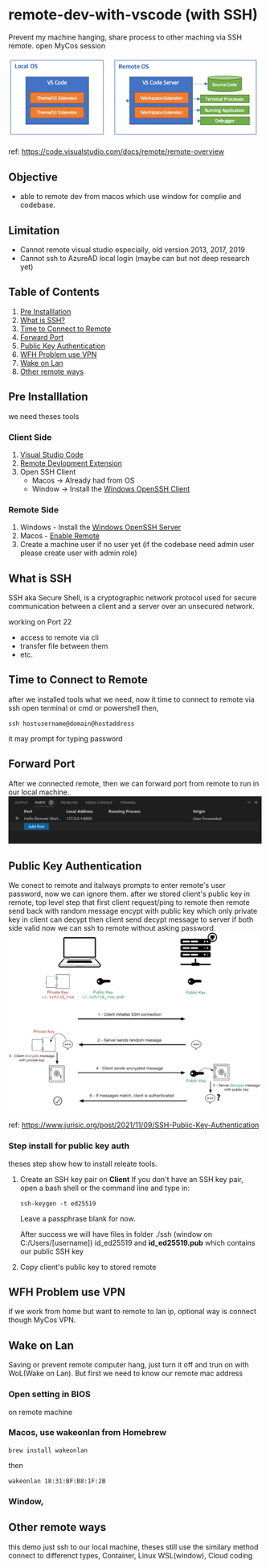 # remote-dev-with-vscode (with SSH)
Prevent my machine hanging, share process to other maching via SSH remote.
open MyCos session

![image](./architecture.png)

ref: https://code.visualstudio.com/docs/remote/remote-overview

## Objective
  - able to remote dev from macos which use window for complie and codebase.

## Limitation
  - Cannot remote visual studio especially, old version 2013, 2017, 2019
  - Cannot ssh to AzureAD local login (maybe can but not deep research yet)

## Table of Contents
1. [Pre Installlation](#pre-installlation)
2. [What is SSH?](#what-is-ssh)
3. [Time to Connect to Remote](#time-to-connect-to-remote)
4. [Forward Port](#forward-port)
5. [Public Key Authentication](#public-key-authentication)
6. [WFH Problem use VPN](#wfh-problem-use-vpn)
7. [Wake on Lan](#wake-on-lan)
8. [Other remote ways](#other-remote-ways)


## Pre Installlation
we need theses tools
### Client Side
1. [Visual Studio Code](https://code.visualstudio.com)
2. [Remote Devlopment Extension](https://marketplace.visualstudio.com/items?itemName=ms-vscode-remote.vscode-remote-extensionpack)
3. Open SSH Client
   - Macos -> Already had from OS
   - Window -> Install the [Windows OpenSSH Client](https://learn.microsoft.com/en-us/windows-server/administration/openssh/openssh_install_firstuse?tabs=gui)

### Remote Side
1. Windows - Install the [Windows OpenSSH Server](https://learn.microsoft.com/en-us/windows-server/administration/openssh/openssh_install_firstuse?tabs=gui)
2. Macos - [Enable Remote](https://support.apple.com/guide/mac-help/allow-a-remote-computer-to-access-your-mac-mchlp1066/mac)
3. Create a machine user if no user yet (if the codebase need admin user please create user with admin role)

## What is SSH
SSH aka Secure Shell, is a cryptographic network protocol used for secure communication between a client and a server over an unsecured network.

working on Port 22
- access to remote via cli
- transfer file between them
- etc.
  
## Time to Connect to Remote
after we installed tools what we need, now it time to connect to remote via ssh
open terminal or cmd or powershell then, 

```
ssh hostusername@domain@hostaddress
```
it may prompt for typing password

## Forward Port
After we connected remote, then we can forward port from remote to run in our local machine.
![image](./forward-port-ssh.png)


## Public Key Authentication
We conect to remote and italways prompts to enter remote's user password, now we can ignore them.
after we stored client's public key in remote, top level step that first client request/ping to remote then remote send back with random message encypt with public key which only private key in client can decypt
then client send decypt message to server if both side valid now we can ssh to remote without asking password.
![image](./SSH_Connection_explained.png)

ref: https://www.jurisic.org/post/2021/11/09/SSH-Public-Key-Authentication

### Step install for public key auth
theses step show how to install releate tools.
1. Create an SSH key pair on **Client**
   If you don't have an SSH key pair, open a bash shell or the command line and type in:
   ```
   ssh-keygen -t ed25519
   ```
   Leave a passphrase blank for now.
   
   After success we will have files in folder ./ssh (window on C:/Users/[username]) id_ed25519 and **id_ed25519.pub** which contains our public SSH key
2. Copy client's public key to stored remote

## WFH Problem use VPN
if we work from home but want to remote to lan ip, optional way is connect though MyCos VPN.

## Wake on Lan
Saving or prevent remote computer hang, just turn it off and trun on with WoL(Wake on Lan).
But first we need to know our remote mac address
### Open setting in BIOS
on remote machine

### Macos, use wakeonlan from Homebrew
  ```
  brew install wakeonlan
  ```
  then
  ```
  wakeonlan 18:31:BF:B8:1F:2B
  ```
### Window, 

## Other remote ways
this demo just ssh to our local machine, theses still use the similary method connect to differenct types, Container, Linux WSL(window), Cloud coding




